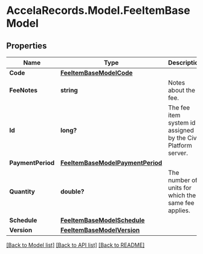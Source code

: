 # AccelaRecords.Model.FeeItemBaseModel
## Properties

Name | Type | Description | Notes
------------ | ------------- | ------------- | -------------
**Code** | [**FeeItemBaseModelCode**](FeeItemBaseModelCode.md) |  | [optional] 
**FeeNotes** | **string** | Notes about the fee. | [optional] 
**Id** | **long?** | The fee item system id assigned by the Civic Platform server. | [optional] 
**PaymentPeriod** | [**FeeItemBaseModelPaymentPeriod**](FeeItemBaseModelPaymentPeriod.md) |  | [optional] 
**Quantity** | **double?** | The number of units for which the same fee applies. | [optional] 
**Schedule** | [**FeeItemBaseModelSchedule**](FeeItemBaseModelSchedule.md) |  | [optional] 
**Version** | [**FeeItemBaseModelVersion**](FeeItemBaseModelVersion.md) |  | [optional] 

[[Back to Model list]](../README.md#documentation-for-models) [[Back to API list]](../README.md#documentation-for-api-endpoints) [[Back to README]](../README.md)

